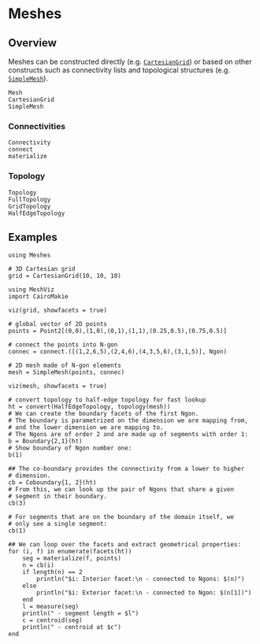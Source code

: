 # Meshes

## Overview

Meshes can be constructed directly (e.g. [`CartesianGrid`](@ref)) or based on other
constructs such as connectivity lists and topological structures (e.g. [`SimpleMesh`](@ref)).

```@docs
Mesh
CartesianGrid
SimpleMesh
```

### Connectivities

```@docs
Connectivity
connect
materialize
```

### Topology

```@docs
Topology
FullTopology
GridTopology
HalfEdgeTopology
```

## Examples

```@example meshes
using Meshes

# 3D Cartesian grid
grid = CartesianGrid(10, 10, 10)
```

```@example meshes
using MeshViz
import CairoMakie

viz(grid, showfacets = true)
```

```@example meshes
# global vector of 2D points
points = Point2[(0,0),(1,0),(0,1),(1,1),(0.25,0.5),(0.75,0.5)]

# connect the points into N-gon
connec = connect.([(1,2,6,5),(2,4,6),(4,3,5,6),(3,1,5)], Ngon)
```

```@example meshes
# 2D mesh made of N-gon elements
mesh = SimpleMesh(points, connec)
```

```@example meshes
viz(mesh, showfacets = true)
```

```@example meshes
# convert topology to half-edge topology for fast lookup
ht = convert(HalfEdgeTopology, topology(mesh))
# We can create the boundary facets of the first Ngon.
# The boundary is parametrized on the dimension we are mapping from,
# and the lower dimension we are mapping to.
# The Ngons are of order 2 and are made up of segments with order 1:
b = Boundary{2,1}(ht)
# Show boundary of Ngon number one:
b(1)
```

```@example meshes
## The co-boundary provides the connectivity from a lower to higher
# dimension.
cb = Coboundary{1, 2}(ht)
# From this, we can look up the pair of Ngons that share a given 
# segment in their boundary.
cb(3)
```

```@example meshes
# For segments that are on the boundary of the domain itself, we
# only see a single segment:
cb(1)
```

```@example meshes
## We can loop over the facets and extract geometrical properties:
for (i, f) in enumerate(facets(ht))
    seg = materialize(f, points)
    n = cb(i)
    if length(n) == 2
        println("$i: Interior facet:\n - connected to Ngons: $(n)")
    else
        println("$i: Exterior facet:\n - connected to Ngon: $(n[1])")
    end
    l = measure(seg)
    println(" - segment length = $l")
    c = centroid(seg)
    println(" - centroid at $c")
end
```
